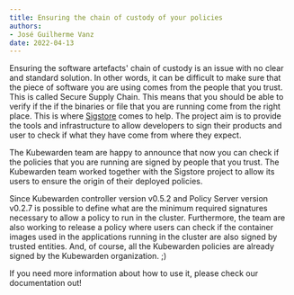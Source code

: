 ```yaml
---
title: Ensuring the chain of custody of your policies
authors:
- José Guilherme Vanz
date: 2022-04-13
---
```


Ensuring the software artefacts' chain of custody is an issue with no clear and
standard solution. In other words, it can be difficult to make sure that the
piece of software you are using comes from the people that you trust. This is
called Secure Supply Chain. This means that you should be able to verify if the
if the binaries or file that you are running come from the right place. This is
where [Sigstore](https://www.sigstore.dev/) comes to help. The project aim is
to provide the tools and infrastructure to allow developers to sign their
products and user to check if what they have come from where they expect.

The Kubewarden team are happy to announce that now you can check if the policies
that you are running are signed by people that you trust. The Kubewarden team
worked together with the Sigstore project to allow its users to ensure the origin
of their deployed policies.

Since Kubewarden controller version v0.5.2 and Policy Server version v0.2.7 is
possible to define what are the minimum required signatures necessary to allow
a policy to run in the cluster. Furthermore, the team are also working to release
a policy where users can check if the container images used in the applications
running in the cluster are also signed by trusted entities. And, of course, all
the Kubewarden policies are already signed by the Kubewarden organization. ;)

If you need more information about how to use it, please check our documentation out!


